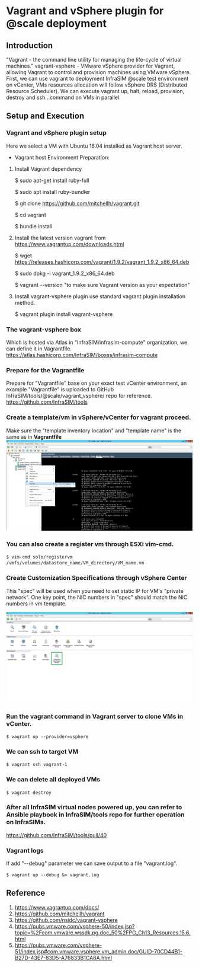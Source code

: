 # Vagrant and vSphere plugin for @scale deployment
## Introduction
"Vagrant - the command line utility for managing the life-cycle of virtual machines."
vagrant-vsphere - VMware vSphere provider for Vagrant, allowing Vagrant to control and provision machines using VMware 
vSphere. First, we can use vagrant to deployment InfraSIM @scale test environment on vCenter, VMs resources allocation will follow vSphere DRS (Distributed Resource Scheduler).
We can execute vagrant up, halt, reload, provision, destroy and ssh...command on VMs in parallel.

## Setup and Execution
### Vagrant and vSphere plugin setup
Here we select a VM with Ubuntu 16.04 installed as Vagrant host server.

* Vagrant host Environment Preparation: 

1. Install Vagrant dependency

	$ sudo apt-get install ruby-full
 
	$ sudo apt install ruby-bundler

	$ git clone https://github.com/mitchellh/vagrant.git

	$ cd vagrant

	$ bundle install

2. Install the latest version vagrant from https://www.vagrantup.com/downloads.html

	$ wget https://releases.hashicorp.com/vagrant/1.9.2/vagrant_1.9.2_x86_64.deb 

	$ sudo dpkg -i vagrant_1.9.2_x86_64.deb
	
	$ vagrant --version "to make sure Vagrant version as your expectation"

3. Install vagrant-vsphere plugin use standard vagrant plugin installation method.

	$ vagrant plugin install vagrant-vsphere

### The vagrant-vsphere box 
Which is hosted via Atlas in "InfraSIM/infrasim-compute" organization, we can define it in Vagrantfile.
https://atlas.hashicorp.com/InfraSIM/boxes/infrasim-compute

### Prepare for the **Vagrantfile** 
Prepare for "Vagrantfile" base on your exact test vCenter environment, an example "Vagrantfile" is uploaded to GitHub InfraSIM/tools/@scale/vagrant_vsphere/ repo for reference.
https://github.com/InfraSIM/tools

### Create a template/vm in vSphere/vCenter for vagrant proceed. 

Make sure the "template inventory location" and "template name" is the same as in **Vagrantfile**
![Clone a template in vCenter](https://github.com/chenge3/pics_for_wiki/blob/master/clone_to_template_in_vCenter.jpeg)

### You can also create a register vm through ESXi vim-cmd.
	
	$ vim-cmd solo/registervm /vmfs/volumes/datastore_name/VM_directory/VM_name.vm

### Create Customization Specifications through vSphere Center

This "spec" will be used when you need to set static IP for VM's "private network".
One key point, the NIC numbers in "spec" should match the NIC numbers in vm template.

![Create Customization Specification ](https://github.com/chenge3/pics_for_wiki/blob/master/Create_Customization_Specifications.jpeg)

### Run the vagrant command in Vagrant server to clone VMs in vCenter.
	
	$ vagrant up --provider=vsphere

### We can ssh to target VM
	
	$ vagrant ssh vagrant-1  

### We can delete all deployed VMs 

	$ vagrant destroy

### After all InfraSIM virtual nodes powered up, you can refer to Ansible playbook in InfraSIM/tools repo for further operation on InfraSIMs. 
https://github.com/InfraSIM/tools/pull/40

### Vagrant logs
If add "--debug" parameter we can save output to a file "vagrant.log". 

	$ vagrant up --debug &> vagrant.log

## Reference
1. https://www.vagrantup.com/docs/
2. https://github.com/mitchellh/vagrant
3. https://github.com/nsidc/vagrant-vsphere
4. https://pubs.vmware.com/vsphere-50/index.jsp?topic=%2Fcom.vmware.wssdk.pg.doc_50%2FPG_Ch13_Resources.15.6.html
5. https://pubs.vmware.com/vsphere-51/index.jsp#com.vmware.vsphere.vm_admin.doc/GUID-70CD44B1-B27D-43E7-83D5-A76833B1CA8A.html
